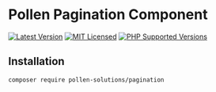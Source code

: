 # Pollen Pagination Component

[![Latest Version](https://img.shields.io/badge/release-1.0.0-blue?style=for-the-badge)](https://www.presstify.com/pollen-solutions/wp-cleaner/)
[![MIT Licensed](https://img.shields.io/badge/license-MIT-green?style=for-the-badge)](LICENSE.md)
[![PHP Supported Versions](https://img.shields.io/badge/PHP->=7.4-8892BF?style=for-the-badge&logo=php)](https://www.php.net/supported-versions.php)

## Installation

```bash
composer require pollen-solutions/pagination
```
